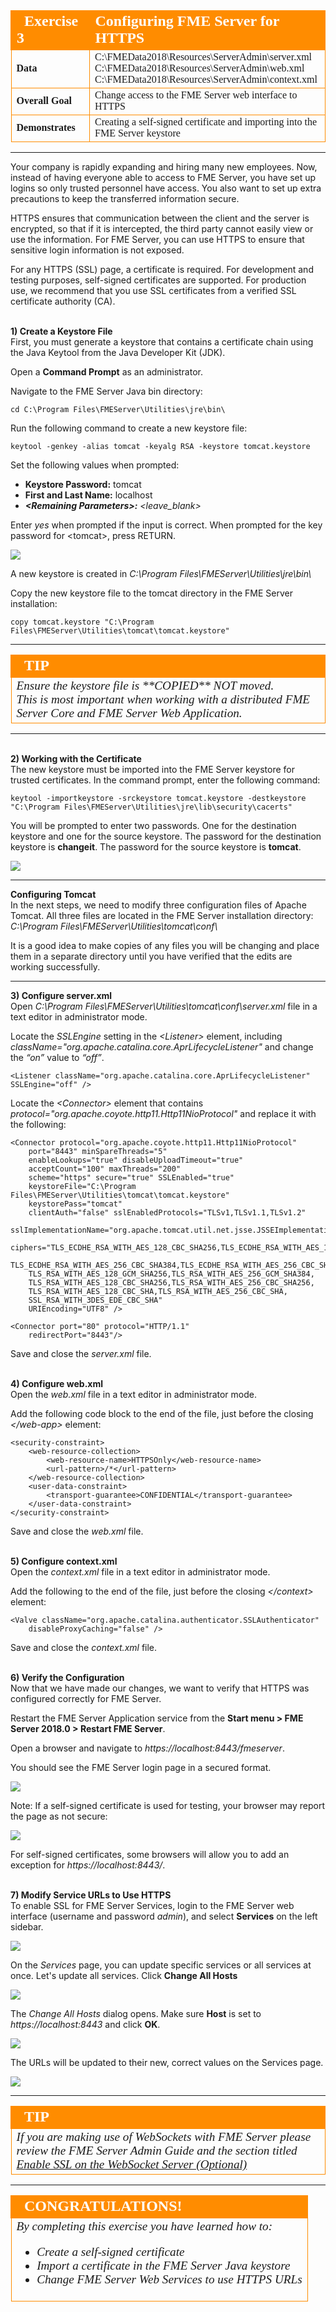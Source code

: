 <!--Exercise Section-->

<table style="border-spacing: 0px;border-collapse: collapse;font-family:serif">
<tr>
<td width=25% style="vertical-align:middle;background-color:darkorange;border: 2px solid darkorange">
<i class="fa fa-cogs fa-lg fa-pull-left fa-fw" style="color:white;padding-right: 12px;vertical-align:text-top"></i>
<span style="color:white;font-size:x-large;font-weight: bold">Exercise 3</span>
</td>
<td style="border: 2px solid darkorange;background-color:darkorange;color:white">
<span style="color:white;font-size:x-large;font-weight: bold">Configuring FME Server for HTTPS</span>
</td>
</tr>

<tr>
<td style="border: 1px solid darkorange; font-weight: bold">Data</td>
<td style="border: 1px solid darkorange">C:\FMEData2018\Resources\ServerAdmin\server.xml<br>C:\FMEData2018\Resources\ServerAdmin\web.xml<br>C:\FMEData2018\Resources\ServerAdmin\context.xml</td>
</tr>

<tr>
<td style="border: 1px solid darkorange; font-weight: bold">Overall Goal</td>
<td style="border: 1px solid darkorange">Change access to the FME Server web interface to HTTPS</td>
</tr>

<tr>
<td style="border: 1px solid darkorange; font-weight: bold">Demonstrates</td>
<td style="border: 1px solid darkorange">Creating a self-signed certificate and importing into the FME Server keystore</td>
</tr>

</table>

---

Your company is rapidly expanding and hiring many new employees. Now, instead of having everyone able to access to FME Server, you have set up logins so only trusted personnel have access. You also want to set up extra precautions to keep the transferred information secure.

HTTPS ensures that communication between the client and the server is encrypted, so that if it is intercepted, the third party cannot easily view or use the information. For FME Server, you can use HTTPS to ensure that sensitive login information is not exposed.

For any HTTPS (SSL) page, a certificate is required. For development and testing purposes, self-signed certificates are supported. For production use, we recommend that you use SSL certificates from a verified SSL certificate authority (CA).


<br>**1) Create a Keystore File**
<br>First, you must generate a keystore that contains a certificate chain using the Java Keytool from the Java Developer Kit (JDK).

Open a **Command Prompt** as an administrator.

Navigate to the FME Server Java bin directory:


	cd C:\Program Files\FMEServer\Utilities\jre\bin\


Run the following command to create a new keystore file:


	keytool -genkey -alias tomcat -keyalg RSA -keystore tomcat.keystore


Set the following values when prompted:

- **Keystore Password:** tomcat
- **First and Last Name:** localhost
- ***&lt;Remaining Parameters&gt;:*** *&lt;leave_blank&gt;*

Enter *yes* when prompted if the input is correct. When prompted for the key password for &lt;tomcat&gt;, press RETURN.


![](./Images/3.204.Ex3.ConfigureForHTTPS_createKeytool.png)

A new keystore is created in *C:\Program Files\FMEServer\Utilities\jre\bin\\*

Copy the new keystore file to the tomcat directory in the FME Server installation:


	copy tomcat.keystore "C:\Program Files\FMEServer\Utilities\tomcat\tomcat.keystore"



---

<!--Tip Section-->

<table style="border-spacing: 0px">
<tr>
<td style="vertical-align:middle;background-color:darkorange;border: 2px solid darkorange">
<i class="fa fa-info-circle fa-lg fa-pull-left fa-fw" style="color:white;padding-right: 12px;vertical-align:text-top"></i>
<span style="color:white;font-size:x-large;font-weight: bold;font-family:serif">TIP</span>
</td>
</tr>

<tr>
<td style="border: 1px solid darkorange">
<span style="font-family:serif; font-style:italic; font-size:larger">
Ensure the keystore file is **COPIED** NOT moved.
<br>This is most important when working with a distributed FME Server Core and FME Server Web Application.
</span>
</td>
</tr>
</table>

---

<br>**2) Working with the Certificate**
<br>The new keystore must be imported into the FME Server keystore for trusted certificates. In the command prompt, enter the following command:


	keytool -importkeystore -srckeystore tomcat.keystore -destkeystore "C:\Program Files\FMEServer\Utilities\jre\lib\security\cacerts"


You will be prompted to enter two passwords. One for the destination keystore and one for the source keystore. The password for the destination keystore is **changeit**. The password for the source keystore is **tomcat**.

![](./Images/3.205.Ex3.ConfigureForHTTPS_selfSignedCertificate.png)

---

**Configuring Tomcat**
<br>In the next steps, we need to modify three configuration files of Apache Tomcat. All three files are located in the FME Server installation directory: *C:\Program Files\FMEServer\Utilities\tomcat\conf\\*

It is a good idea to make copies of any files you will be changing and place them in a separate directory until you have verified that the edits are working successfully.

---

**3) Configure server.xml**
<br>Open *C:\Program Files\FMEServer\Utilities\tomcat\conf\server.xml* file in a text editor in administrator mode.

Locate the *SSLEngine* setting in the *&lt;Listener&gt;* element, including *className="org.apache.catalina.core.AprLifecycleListener"* and change the *“on”* value to *“off”*.


	<Listener className="org.apache.catalina.core.AprLifecycleListener" SSLEngine="off" />


Locate the *&lt;Connector&gt;* element that contains *protocol="org.apache.coyote.http11.Http11NioProtocol"* and replace it with the following:


	<Connector protocol="org.apache.coyote.http11.Http11NioProtocol"
		port="8443" minSpareThreads="5"
		enableLookups="true" disableUploadTimeout="true"
		acceptCount="100" maxThreads="200"
		scheme="https" secure="true" SSLEnabled="true"
		keystoreFile="C:\Program Files\FMEServer\Utilities\tomcat\tomcat.keystore"
		keystorePass="tomcat"
		clientAuth="false" sslEnabledProtocols="TLSv1,TLSv1.1,TLSv1.2"
		sslImplementationName="org.apache.tomcat.util.net.jsse.JSSEImplementation"
		ciphers="TLS_ECDHE_RSA_WITH_AES_128_CBC_SHA256,TLS_ECDHE_RSA_WITH_AES_128_CBC_SHA,
		TLS_ECDHE_RSA_WITH_AES_256_CBC_SHA384,TLS_ECDHE_RSA_WITH_AES_256_CBC_SHA,
		TLS_RSA_WITH_AES_128_GCM_SHA256,TLS_RSA_WITH_AES_256_GCM_SHA384,
		TLS_RSA_WITH_AES_128_CBC_SHA256,TLS_RSA_WITH_AES_256_CBC_SHA256,
		TLS_RSA_WITH_AES_128_CBC_SHA,TLS_RSA_WITH_AES_256_CBC_SHA,
		SSL_RSA_WITH_3DES_EDE_CBC_SHA"
		URIEncoding="UTF8" />

	<Connector port="80" protocol="HTTP/1.1"
		redirectPort="8443"/>


Save and close the *server.xml* file.


<br>**4) Configure web.xml**
<br>Open the *web.xml* file in a text editor in administrator mode.

Add the following code block to the end of the file, just before the closing *&lt;/web-app&gt;* element:


	<security-constraint>
		<web-resource-collection>
			<web-resource-name>HTTPSOnly</web-resource-name>
			<url-pattern>/*</url-pattern>
		</web-resource-collection>
		<user-data-constraint>
			<transport-guarantee>CONFIDENTIAL</transport-guarantee>
		</user-data-constraint>
	</security-constraint>


Save and close the *web.xml* file.


<br>**5) Configure context.xml**
<br>Open the *context.xml* file in a text editor in administrator mode.

Add the following to the end of the file, just before the closing *&lt;/context&gt;* element:


	<Valve className="org.apache.catalina.authenticator.SSLAuthenticator"
		disableProxyCaching="false" />


Save and close the *context.xml* file.


<br>**6) Verify the Configuration**
<br>Now that we have made our changes, we want to verify that HTTPS was configured correctly for FME Server.

Restart the FME Server Application service from the **Start menu &gt; FME Server 2018.0 &gt; Restart FME Server**.

Open a browser and navigate to _https://localhost:8443/fmeserver_.

You should see the FME Server login page in a secured format.

![](./Images/3.206.Ex3.verifyConfiguration.png)

Note: If a self-signed certificate is used for testing, your browser may report the page as not secure:

![](./Images/3.207.Ex3.ConnectionNotSecure_Warning.png)

For self-signed certificates, some browsers will allow you to add an exception for _https://localhost:8443/_.


<br>**7) Modify Service URLs to Use HTTPS**
<br>To enable SSL for FME Server Services, login to the FME Server web interface (username and password *admin*), and select **Services** on the left sidebar.

![](./Images/3.208.Ex3.ServicesButton.png)

On the *Services* page, you can update specific services or all services at once. Let's update all services. Click **Change All Hosts**

![](./Images/3.209.Ex3.ChangeAllHosts.png)

The *Change All Hosts* dialog opens. Make sure **Host** is set to _https://localhost:8443_ and click **OK**.

![](./Images/3.210.Ex3.ChangeAllHosts2.png)

The URLs will be updated to their new, correct values on the Services page.

![](./Images/3.211.Ex3.NewServiceURLs.png)



---

<!--Tip Section-->

<table style="border-spacing: 0px">
<tr>
<td style="vertical-align:middle;background-color:darkorange;border: 2px solid darkorange">
<i class="fa fa-info-circle fa-lg fa-pull-left fa-fw" style="color:white;padding-right: 12px;vertical-align:text-top"></i>
<span style="color:white;font-size:x-large;font-weight: bold;font-family:serif">TIP</span>
</td>
</tr>

<tr>
<td style="border: 1px solid darkorange">
<span style="font-family:serif; font-style:italic; font-size:larger">
If you are making use of WebSockets with FME Server please review the FME Server Admin Guide and the section titled <a href="http://docs.safe.com/fme/2018.0/html/FME_Server_Documentation/Content/AdminGuide/configuring_for_https.htm">Enable SSL on the WebSocket Server (Optional)</a>
</span>
</td>
</tr>
</table>

---

<!--Exercise Congratulations Section-->

<table style="border-spacing: 0px">
<tr>
<td style="vertical-align:middle;background-color:darkorange;border: 2px solid darkorange">
<i class="fa fa-thumbs-o-up fa-lg fa-pull-left fa-fw" style="color:white;padding-right: 12px;vertical-align:text-top"></i>
<span style="color:white;font-size:x-large;font-weight: bold;font-family:serif">CONGRATULATIONS!</span>
</td>
</tr>

<tr>
<td style="border: 1px solid darkorange">
<span style="font-family:serif; font-style:italic; font-size:larger">
By completing this exercise you have learned how to:
<br>
<ul><li>Create a self-signed certificate</li>
<li>Import a certificate in the FME Server Java keystore</li>
<li>Change FME Server Web Services to use HTTPS URLs</li></ul>
</span>
</td>
</tr>
</table>
